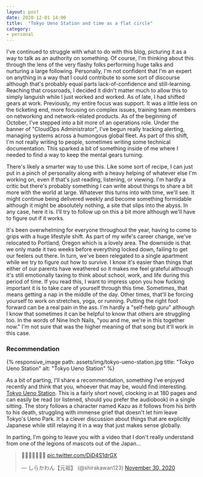 ```yaml
---
layout: post
date: 2020-12-01 14:00
title:  "Tokyo Ueno Station and time as a flat circle"
category: 
- personal
---
```


I've continued to struggle with what to do with this blog, picturing it as a way to talk as an authority on something. Of course, I'm thinking about this through the lens of the very flashy folks performing huge talks and nurturing a large following. Personally, I'm not confident that I'm an expert on anything in a way that I could contribute to some sort of discourse although that's probably equal parts lack-of-confidence and still-learning. Reaching that crossroads, I decided it didn't matter much to allow this to simply languish while I just worked and worked. As of late, I had shifted gears at work. Previously, my entire focus was support. It was a little less on the ticketing end, more focusing on complex issues, training team members on networking and network-related products. As of the beginning of October, I've stepped into a bit more of an operations role. Under the banner of "CloudOps Administrator", I've begun really tracking alerting, managing systems across a humongous global fleet. As part of this shift, I'm not really writing to people, sometimes writing some technical documentation. This sparked a bit of something inside of me where I needed to find a way to keep the mental gears turning. 
<!--more-->
There's likely a smarter way to use this. Like some sort of recipe, I can just put in a pinch of personality along with a heavy helping of whatever else I'm working on, even if that's just reading, listening, or viewing. I'm hardly a critic but there's probably something I can write about things to share a bit more with the world at large. Whatever this turns into with time, we'll see. It might continue being delivered weekly and become something formidable although it might be absolutely nothing, a site that slips into the abyss. In any case, here it is. I'll try to follow up on this a bit more although we'll have to figure out if it works. 

It's been overwhelming for everyone throughout the year, having to come to grips with a huge lifestyle shift. As part of my wife's career change, we've relocated to Portland, Oregon which is a lovely area. The downside is that we only made it two weeks before everything locked down, failing to get our feelers out there. In turn, we've been relegated to a single apartment while we try to figure out how to survive. I know it's easier than things that either of our parents have weathered so it makes me feel grateful although it's still emotionally taxing to think about school, work, and life during this period of time. If you read this, I want to impress upon you how fucking important it is to take care of yourself through this time. Sometimes, that means getting a nap in the middle of the day. Other times, that'll be forcing yourself to work on stretches, yoga, or running. Putting the right foot forward can be a real pain in the ass. I'm hardly a "self-help guru" although I know that sometimes it can be helpful to know that others are struggling too. In the words of Nine Inch Nails, "you and me, we're in this together now." I'm not sure that was the higher meaning of that song but it'll work in this case. 

### Recommendation 

{% responsive_image path: assets/img/tokyo-ueno-station.jpg title: "Tokyo Ueno Station" alt: "Tokyo Ueno Station" %}

As a bit of parting, I'll share a recommendation, something I've enjoyed recently and think that you, whoever that may be, would find interesting. [Tokyo Ueno Station](https://www.goodreads.com/book/show/43398196). This is a fairly short novel, clocking in at 180 pages and can easily be read (or listened, should you prefer the audiobook) in a single sitting. The story follows a character named Kazu as it follows from his birth to his death, struggling with immense grief that doesn't let him leave Tokyo's Ueno Park. It's a clever discussion about things that are explicitly Japanese while still relaying it in a way that just makes sense globally. 

In parting, I'm going to leave you with a video that I don't really understand from one of the legions of mascots out of the Japan...

<blockquote class="twitter-tweet" data-dnt="true" data-theme="dark"><p lang="und" dir="ltr">🕺🕺🕺🕺🕺🕺🕺 <a href="https://t.co/DiD4S1drGX">pic.twitter.com/DiD4S1drGX</a></p>&mdash; しらかわん【元祖】 (@shirakawan123) <a href="https://twitter.com/shirakawan123/status/1333336981950984193?ref_src=twsrc%5Etfw">November 30, 2020</a></blockquote> <script async src="https://platform.twitter.com/widgets.js" charset="utf-8"></script> 